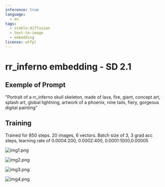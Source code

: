 ```yaml
---
inference: true
language:
  - en
tags:
  - stable-diffusion
  - text-to-image
  - embedding
license: wtfpl
---
```



# rr_inferno embedding - SD 2.1

## Exemple of Prompt
"Portrait of a rr_inferno skull skeleton, made of lava, fire, giant, concept art, splash art, global lightning, artwork of a phoenix, nine tails, fiery, gorgeous digital painting"

## Training
Trained for 850 steps. 20 images, 6 vectors.  Batch size of 3, 3 grad acc steps, learning rate of 0.0004:200, 0.0002:400, 0.0001:1000,0.00005


![img1.png](https://i.imgur.com/NBKORBP.png)

![img2.png](https://i.imgur.com/JFpRuTc.png)

![img3.png](https://i.imgur.com/FeaqZVV.png)

![img4.png](https://i.imgur.com/Tiu7Daa.png)
